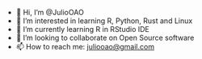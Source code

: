 - 👋 Hi, I’m @JulioOAO
- 👀 I’m interested in learning R, Python, Rust and Linux
- 🌱 I’m currently learning R in RStudio IDE
- 💞️ I’m looking to collaborate on Open Source software
- 📫 How to reach me: juliooao@gmail.com

<!---
JulioOAO/JulioOAO is a ✨ special ✨ repository because its `README.md` (this file) appears on your GitHub profile.
You can click the Preview link to take a look at your changes.
--->
